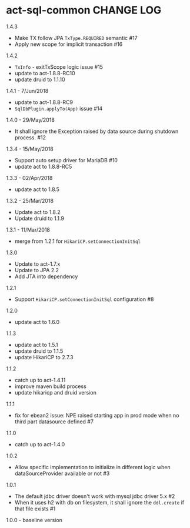 # act-sql-common CHANGE LOG

1.4.3
* Make TX follow JPA `TxType.REQUIRED` semantic #17
* Apply new scope for implicit transaction #16

1.4.2
* `TxInfo` - exitTxScope logic issue #15
* update to act-1.8.8-RC10
* update druid to 1.1.10

1.4.1 - 7/Jun/2018

* update to act-1.8.8-RC9
* `SqlDbPlugin.applyTo(App)` issue #14

1.4.0 - 29/May/2018

* It shall ignore the Exception raised by data source during shutdown process. #12

1.3.4 - 15/May/2018
* Support auto setup driver for MariaDB #10
* update act to 1.8.8-RC5

1.3.3 - 02/Apr/2018
* update act to 1.8.5

1.3.2 - 25/Mar/2018
* Update act to 1.8.2
* Update druid to 1.1.9

1.3.1 - 11/Mar/2018
* merge from 1.2.1 for `HikariCP.setConnectionInitSql`

1.3.0
* Update to act-1.7.x
* Update to JPA 2.2
* Add JTA into dependency

1.2.1
* Support `HikariCP.setConnectionInitSql` configuration #8

1.2.0
* update act to 1.6.0

1.1.3
* update act to 1.5.1
* update druid to 1.1.5
* update HikariCP to 2.7.3

1.1.2
* catch up to act-1.4.11
* improve maven build process
* update hikaricp and druid version

1.1.1
* fix for ebean2 issue: NPE raised starting app in prod mode when no third part datasource defined #7

1.1.0
* catch up to act-1.4.0

1.0.2
- Allow specific implementation to initialize in different logic when dataSourceProvider available or not #3 

1.0.1
- The default jdbc driver doesn't work with mysql jdbc driver 5.x #2 
- When it uses h2 with db on filesystem, it shall ignore the `ddl.create` if that file exists #1 

1.0.0 - baseline version
